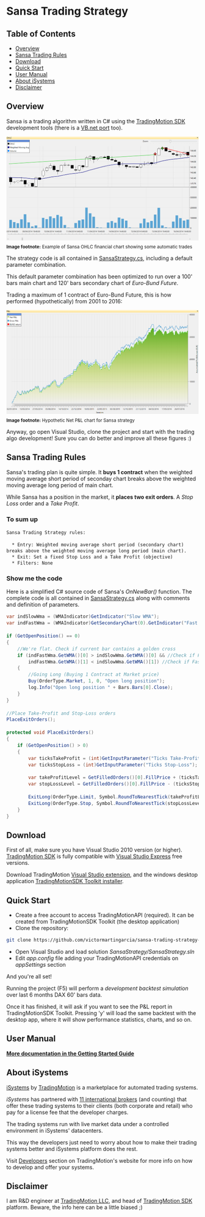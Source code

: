 Sansa Trading Strategy
============================================

Table of Contents
----

* [Overview](#overview)
* [Sansa Trading Rules](#Sansa-trading-rules)
* [Download](#download)
* [Quick Start](#quick-start)
* [User Manual](#user-manual)
* [About iSystems](#about-isystems)
* [Disclaimer](#disclaimer)

Overview
----

Sansa is a trading algorithm written in C# using the [TradingMotion SDK] development tools (there is a [VB.net port] too).

![OHLC example chart](markdown_files/OHLC.png)
<sub>__Image footnote:__ Example of Sansa OHLC financial chart showing some automatic trades</sub>

The strategy code is all contained in [SansaStrategy.cs], including a default parameter combination.

This default parameter combination has been optimized to run over a 100' bars main chart and 120' bars secondary chart of _Euro-Bund Future_.

Trading a maximum of 1 contract of Euro-Bund Future, this is how performed (hypothetically) from 2001 to 2016:

![Net P&L chart](markdown_files/PL.png)
<sub>__Image footnote:__ Hypothetic Net P&L chart for Sansa strategy</sub>

Anyway, go open Visual Studio, clone the project and start with the trading algo development! Sure you can do better and improve all these figures :)

Sansa Trading Rules
----

Sansa's trading plan is quite simple. It __buys 1 contract__ when the weighted moving average short period of seconday chart breaks above the weighted moving average long period of main chart.

While Sansa has a position in the market, it __places two exit orders__. A _Stop Loss_ order and a _Take Profit_. 

### To sum up ###
```
Sansa Trading Strategy rules:

  * Entry: Weighted moving average short period (secondary chart) breaks above the weighted moving average long period (main chart).
  * Exit: Set a fixed Stop Loss and a Take Profit (objective)
  * Filters: None
```

### Show me the code ###

Here is a simplified C# source code of Sansa's _OnNewBar()_ function. The complete code is all contained in [SansaStrategy.cs] along with comments and definition of parameters.

```csharp
var indSlowWma = (WMAIndicator)GetIndicator("Slow WMA");
var indFastWma = (WMAIndicator)GetSecondaryChart(0).GetIndicator("Fast WMA");
            
if (GetOpenPosition() == 0)
{
    //We're flat. Check if current bar contains a golden cross
    if (indFastWma.GetWMA()[0] > indSlowWma.GetWMA()[0] && //Check if Fast weighted moving average is higher than Slow moving average in current bar
        indFastWma.GetWMA()[1] < indSlowWma.GetWMA()[1]) //Check if Fast weighted moving average was lower than Slow moving average in previous bar
    {
        //Going Long (Buying 1 Contract at Market price)
        Buy(OrderType.Market, 1, 0, "Open long position");
        log.Info("Open long position " + Bars.Bars[0].Close);
    }
}

//Place Take-Profit and Stop-Loss orders
PlaceExitOrders();
 
protected void PlaceExitOrders()
{
    if (GetOpenPosition() > 0)
    {
        var ticksTakeProfit = (int)GetInputParameter("Ticks Take-Profit");
        var ticksStopLoss = (int)GetInputParameter("Ticks Stop-Loss");

        var takeProfitLevel = GetFilledOrders()[0].FillPrice + (ticksTakeProfit * Symbol.TickSize);
        var stopLossLevel = GetFilledOrders()[0].FillPrice - (ticksStopLoss * Symbol.TickSize);

        ExitLong(OrderType.Limit, Symbol.RoundToNearestTick(takeProfitLevel), "Take Profit " + takeProfitLevel);
        ExitLong(OrderType.Stop, Symbol.RoundToNearestTick(stopLossLevel), "Stop Loss " + stopLossLevel);
    }
}
```

Download
----

First of all, make sure you have Visual Studio 2010 version (or higher). [TradingMotion SDK] is fully compatible with [Visual Studio Express] free versions.

Download TradingMotion [Visual Studio extension], and the windows desktop application [TradingMotionSDK Toolkit installer].


Quick Start
----

* Create a free account to access TradingMotionAPI (required). It can be created from TradingMotionSDK Toolkit (the desktop application)
* Clone the repository:
```sh
git clone https://github.com/victormartingarcia/sansa-trading-strategy-csharp
```
* Open Visual Studio and load solution _SansaStrategy/SansaStrategy.sln_
* Edit _app.config_ file adding your TradingMotionAPI credentials on _appSettings_ section

And you're all set!

Running the project (F5) will perform a _development backtest simulation_ over last 6 months DAX 60' bars data.

Once it has finished, it will ask if you want to see the P&L report in TradingMotionSDK Toolkit. Pressing 'y' will load the same backtest with the desktop app, where it will show performance statistics, charts, and so on.

User Manual
----

__[More documentation in the Getting Started Guide]__

About iSystems
----

[iSystems] by [TradingMotion] is a marketplace for automated trading systems.

_iSystems_ has partnered with [11 international brokers](http://www.tradingmotion.com/Brokers) (and counting) that offer these trading systems to their clients (both corporate and retail) who pay for a license fee that the developer charges.

The trading systems run with live market data under a controlled environment in iSystems' datacenters.

This way the developers just need to worry about how to make their trading systems better and iSystems platform does the rest.

Visit [Developers] section on TradingMotion's website for more info on how to develop and offer your systems.

Disclaimer
----

I am R&D engineer at [TradingMotion LLC], and head of [TradingMotion SDK] platform. Beware, the info here can be a little biased ;)

  [VB.net port]: https://github.com/victormartingarcia/arya-trading-strategy-vbnet
  [TradingMotion SDK]: http://sdk.tradingmotion.com
  [SansaStrategy.cs]: SansaStrategy/SansaStrategy.cs
  [iSystems platform]: https://www.isystems.com
  [iSystems.com]: https://www.isystems.com
  [iSystems]: https://www.isystems.com
  [TradingMotion LLC]: http://www.tradingmotion.com
  [TradingMotion]: http://www.tradingmotion.com
  [Developers]: http://www.tradingmotion.com/Strategies/Developers
  [Visual Studio Express]: http://www.visualstudio.com/en-us/downloads#d-2010-express
  [TradingMotion SDK website]: http://sdk.tradingmotion.com
  [TradingMotionSDK Toolkit installer]: http://sdk.tradingmotion.com/files/TradingMotionSDKInstaller.msi
  [Visual Studio extension]: http://sdk.tradingmotion.com/files/TradingMotionSDK_VisualStudio.vsix
  [More documentation in the Getting Started Guide]: http://sdk.tradingmotion.com/GettingStarted
